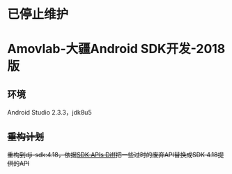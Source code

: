 # 已停止维护
# Amovlab-大疆Android SDK开发-2018版

## 环境
Android Studio 2.3.3，jdk8u5
## ~~重构计划~~
~~重构到dji-sdk:4.18，依据[SDK APIs Diff](https://github.com/dji-sdk/Mobile-SDK-Android/tree/master/docs/SDK%20APIs%20Diff)把一些过时的废弃API替换成SDK 4.18提供的API~~
